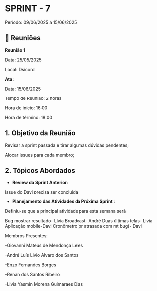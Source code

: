 # SPRINT - 7

Período: 09/06/2025 a 15/06/2025

## 💬 **Reuniões**

**Reunião 1**

Data: 25/05/2025

Local: Dsicord

**Ata:**

Data: 15/06/2025

Tempo de Reunião: 2 horas

Hora de início: 16:00

Hora de término: 18:00

## **1. Objetivo da Reunião**

Revisar a sprint passada e tirar algumas dúvidas pendentes; 

Alocar issues para cada membro;


## **2. Tópicos Abordados**

- **Review da Sprint Anterior**:

Issue do Davi precisa ser concluida

- **Planejamento das Atividades da Próxima Sprint** :

Definiu-se que a principal atividade para esta semana será

Bug mostrar resultado- Lívia 
Broadcast- André
Duas últimas telas- Livia
Aplicação mobile-Davi
Cronômetro(pr atrasada com mt bug)- Davi

Membros Presentes:

-Giovanni Mateus de Mendonça Leles

-André Luís Livio Alvaro dos Santos

-Enzo Fernandes Borges

-Renan dos Santos Ribeiro

-Livia Yasmin Morena Guimaraes Dias
